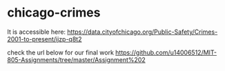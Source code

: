 # chicago-crimes
It is accessible here: https://data.cityofchicago.org/Public-Safety/Crimes-2001-to-present/ijzp-q8t2

check the url below for our final work
https://github.com/u14006512/MIT-805-Assignments/tree/master/Assignment%202
